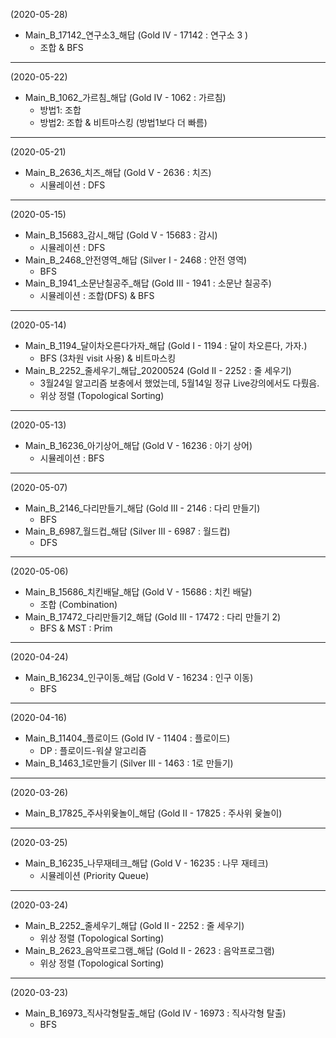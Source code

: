 (2020-05-28)
- Main_B_17142_연구소3_해답 (Gold IV - 17142 : 연구소 3 )
  - 조합 & BFS
---
(2020-05-22)
- Main_B_1062_가르침_해답 (Gold IV - 1062 : 가르침)
  - 방법1: 조합
  - 방법2: 조합 & 비트마스킹 (방법1보다 더 빠름)
---
(2020-05-21)
- Main_B_2636_치즈_해답 (Gold V - 2636 : 치즈)
  - 시뮬레이션 : DFS
---
(2020-05-15)
- Main_B_15683_감시_해답 (Gold V - 15683 : 감시)
  - 시뮬레이션 : DFS
- Main_B_2468_안전영역_해답 (Silver I - 2468 : 안전 영역)
  - BFS
- Main_B_1941_소문난칠공주_해답 (Gold III - 1941 : 소문난 칠공주)
  - 시뮬레이션 : 조합(DFS) & BFS
---
(2020-05-14)
- Main_B_1194_달이차오른다가자_해답 (Gold I - 1194 : 달이 차오른다, 가자.)
  - BFS (3차원 visit 사용) & 비트마스킹
- Main_B_2252_줄세우기_해답_20200524 (Gold II - 2252 : 줄 세우기)
  - 3월24일 알고리즘 보충에서 했었는데, 5월14일 정규 Live강의에서도 다뤘음.
  - 위상 정렬 (Topological Sorting)
---
(2020-05-13)
- Main_B_16236_아기상어_해답 (Gold V - 16236 : 아기 상어)
  - 시뮬레이션 : BFS
---
(2020-05-07)
- Main_B_2146_다리만들기_해답 (Gold III - 2146 : 다리 만들기)
  - BFS
- Main_B_6987_월드컵_해답 (Silver III - 6987 : 월드컵)
  - DFS
---
(2020-05-06)
- Main_B_15686_치킨배달_해답 (Gold V - 15686 : 치킨 배달)
  - 조합 (Combination)
- Main_B_17472_다리만들기2_해답 (Gold III - 17472 : 다리 만들기 2)
  - BFS & MST : Prim
---
(2020-04-24)
- Main_B_16234_인구이동_해답 (Gold V - 16234 : 인구 이동)
  - BFS
---
(2020-04-16)
- Main_B_11404_플로이드 (Gold IV - 11404 : 플로이드)
  - DP : 플로이드-워샬 알고리즘
- Main_B_1463_1로만들기 (Silver III - 1463 : 1로 만들기)
---
(2020-03-26)
- Main_B_17825_주사위윷놀이_해답 (Gold II - 17825 : 주사위 윷놀이)
---
(2020-03-25)
- Main_B_16235_나무재테크_해답 (Gold V - 16235 : 나무 재테크)
  - 시뮬레이션 (Priority Queue)
---
(2020-03-24)
- Main_B_2252_줄세우기_해답 (Gold II - 2252 : 줄 세우기)
  - 위상 정렬 (Topological Sorting)
- Main_B_2623_음악프로그램_해답 (Gold II - 2623 : 음악프로그램)
  - 위상 정렬 (Topological Sorting)
---
(2020-03-23)
- Main_B_16973_직사각형탈출_해답 (Gold IV - 16973 : 직사각형 탈출)
  - BFS
